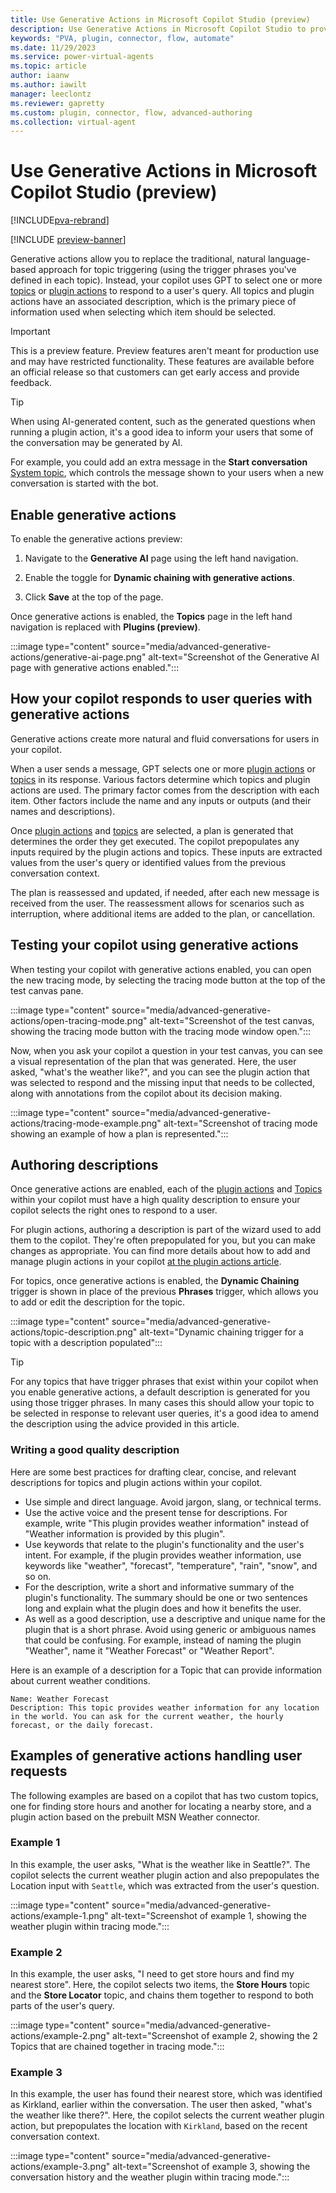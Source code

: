 ```yaml
---
title: Use Generative Actions in Microsoft Copilot Studio (preview)
description: Use Generative Actions in Microsoft Copilot Studio to provide GPT driven conversation for your copilot.
keywords: "PVA, plugin, connector, flow, automate"
ms.date: 11/29/2023
ms.service: power-virtual-agents
ms.topic: article
author: iaanw
ms.author: iawilt
manager: leeclontz
ms.reviewer: gapretty
ms.custom: plugin, connector, flow, advanced-authoring
ms.collection: virtual-agent
---
```


# Use Generative Actions in Microsoft Copilot Studio (preview)

[!INCLUDE[pva-rebrand](includes/pva-rebrand.md)]

[!INCLUDE [preview-banner](~/../shared-content/shared/preview-includes/preview-banner.md)]

Generative actions allow you to replace the traditional, natural language-based approach for topic triggering (using the trigger phrases you've defined in each topic). Instead, your copilot uses GPT to select one or more [topics](./authoring-create-edit-topics.md) or [plugin actions](./advanced-plugin-actions.md) to respond to a user's query. All topics and plugin actions have an associated description, which is the primary piece of information used when selecting which item should be selected.

> [!IMPORTANT]
> This is a preview feature. Preview features aren't meant for production use and may have restricted functionality. These features are available before an official release so that customers can get early access and provide feedback.

> [!TIP]
> When using AI-generated content, such as the generated questions when running a plugin action, it's a good idea to inform your users that some of the conversation may be generated by AI.
>
> For example, you could add an extra message in the **Start conversation** [System topic](authoring-system-topics.md), which controls the message shown to your users when a new conversation is started with the bot.

## Enable generative actions

To enable the generative actions preview:

1. Navigate to the **Generative AI** page using the left hand navigation.

1. Enable the toggle for **Dynamic chaining with generative actions**.

1. Click **Save** at the top of the page.

Once generative actions is enabled, the **Topics** page in the left hand navigation is replaced with **Plugins (preview)**.

:::image type="content" source="media/advanced-generative-actions/generative-ai-page.png" alt-text="Screenshot of the Generative AI page with generative actions enabled.":::

## How your copilot responds to user queries with generative actions

Generative actions create more natural and fluid conversations for users in your copilot.

When a user sends a message, GPT selects one or more [plugin actions](./advanced-plugin-actions.md) or [topics](./authoring-create-edit-topics.md) in its response. Various factors determine which topics and plugin actions are used. The primary factor comes from the description with each item. Other factors include the name and any inputs or outputs (and their names and descriptions).

Once [plugin actions](./advanced-plugin-actions.md) and [topics](./authoring-create-edit-topics.md) are selected, a plan is generated that determines the order they get executed. The copilot prepopulates any inputs required by the plugin actions and topics. These inputs are extracted values from the user's query or identified values from the previous conversation context.

The plan is reassessed and updated, if needed, after each new message is received from the user. The reassessment allows for scenarios such as interruption, where additional items are added to the plan, or cancellation.

## Testing your copilot using generative actions

When testing your copilot with generative actions enabled, you can open the new tracing mode, by selecting the tracing mode button at the top of the test canvas pane.

:::image type="content" source="media/advanced-generative-actions/open-tracing-mode.png" alt-text="Screenshot of the test canvas, showing the tracing mode button with the tracing mode window open.":::

Now, when you ask your copilot a question in your test canvas, you can see a visual representation of the plan that was generated. Here, the user asked, "what's the weather like?", and you can see the plugin action that was selected to respond and the missing input that needs to be collected, along with annotations from the copilot about its decision making. 

:::image type="content" source="media/advanced-generative-actions/tracing-mode-example.png" alt-text="Screenshot of tracing mode showing an example of how a plan is represented.":::

## Authoring descriptions

Once generative actions are enabled, each of the [plugin actions](./advanced-plugin-actions.md) and [Topics](./authoring-create-edit-topics.md) within your copilot must have a high quality description to ensure your copilot selects the right ones to respond to a user. 

For plugin actions, authoring a description is part of the wizard used to add them to the copilot. They're often prepopulated for you, but you can make changes as appropriate. You can find more details about how to add and manage plugin actions in your copilot [at the plugin actions article](advanced-plugin-actions.md).

For topics, once generative actions is enabled, the **Dynamic Chaining** trigger is shown in place of the previous **Phrases** trigger, which allows you to add or edit the description for the topic.

:::image type="content" source="media/advanced-generative-actions/topic-description.png" alt-text="Dynamic chaining trigger for a topic with a description populated":::

> [!TIP]
> For any topics that have trigger phrases that exist within your copilot when you enable generative actions, a default description is generated for you using those trigger phrases.
> In many cases this should allow your topic to be selected in response to relevant user queries, it's a good idea to amend the description using the advice provided in this article.

### Writing a good quality description

Here are some best practices for drafting clear, concise, and relevant descriptions for topics and plugin actions within your copilot.

- Use simple and direct language. Avoid jargon, slang, or technical terms. 
- Use the active voice and the present tense for descriptions. For example, write "This plugin provides weather information" instead of "Weather information is provided by this plugin".
- Use keywords that relate to the plugin's functionality and the user's intent. For example, if the plugin provides weather information, use keywords like "weather", "forecast", "temperature", "rain", "snow", and so on.
- For the description, write a short and informative summary of the plugin's functionality. The summary should be one or two sentences long and explain what the plugin does and how it benefits the user.  
- As well as a good description, use a descriptive and unique name for the plugin that is a short phrase. Avoid using generic or ambiguous names that could be confusing. For example, instead of naming the plugin "Weather", name it "Weather Forecast" or "Weather Report".

Here is an example of a description for a Topic that can provide information about current weather conditions.

```
Name: Weather Forecast 
Description: This topic provides weather information for any location in the world. You can ask for the current weather, the hourly forecast, or the daily forecast.  
```

## Examples of generative actions handling user requests

The following examples are based on a copilot that has two custom topics, one for finding store hours and another for locating a nearby store, and a plugin action based on the prebuilt MSN Weather connector.

### Example 1

In this example, the user asks, "What is the weather like in Seattle?". The copilot selects the current weather plugin action and also prepopulates the Location input with `Seattle`, which was extracted from the user's question.

:::image type="content" source="media/advanced-generative-actions/example-1.png" alt-text="Screenshot of example 1, showing the weather plugin within tracing mode.":::

### Example 2

In this example, the user asks, "I need to get store hours and find my nearest store". Here, the copilot selects two items, the **Store Hours** topic and the **Store Locator** topic, and chains them together to respond to both parts of the user's query.

:::image type="content" source="media/advanced-generative-actions/example-2.png" alt-text="Screenshot of example 2, showing the 2 Topics that are chained together in tracing mode.":::

### Example 3

In this example, the user has found their nearest store, which was identified as Kirkland, earlier within the conversation. The user then asked, "what's the weather like there?". Here, the copilot selects the current weather plugin action, but prepopulates the location with `Kirkland`, based on the recent conversation context.

:::image type="content" source="media/advanced-generative-actions/example-3.png" alt-text="Screenshot of example 3, showing the conversation history and the weather plugin within tracing mode.":::
